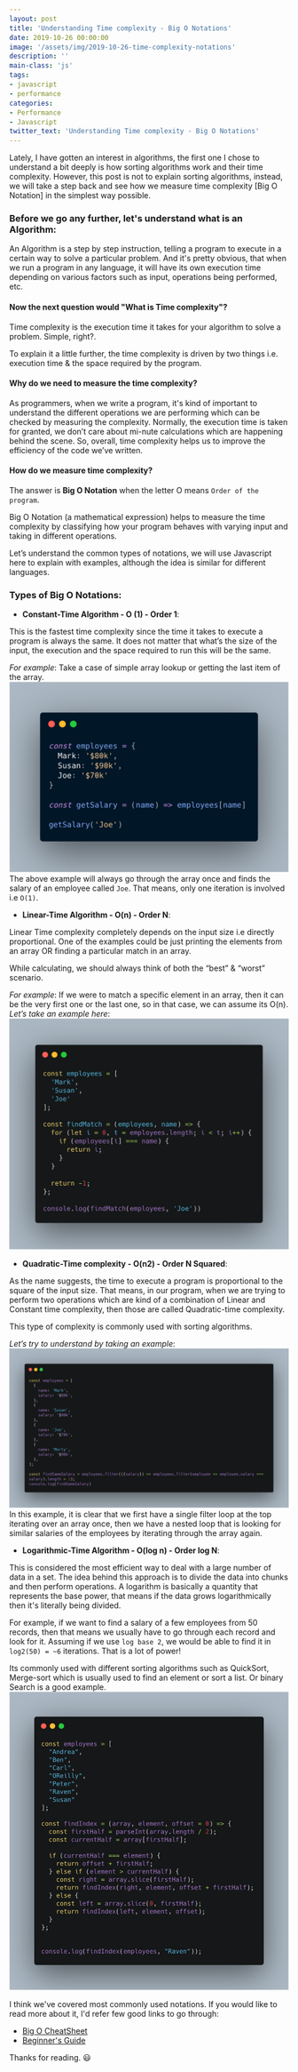 ```yaml
---
layout: post
title: 'Understanding Time complexity - Big O Notations'
date: 2019-10-26 00:00:00
image: '/assets/img/2019-10-26-time-complexity-notations'
description: ''
main-class: 'js'
tags:
- javascript
- performance
categories:
- Performance
- Javascript
twitter_text: 'Understanding Time complexity - Big O Notations'
---
```


Lately, I have gotten an interest in algorithms, the first one I chose to understand a bit deeply is how sorting algorithms work and their time complexity. However, this post is not to explain sorting algorithms, instead, we will take a step back and see how we measure time complexity [Big O Notation] in the simplest way possible.

### Before we go any further, let's understand what is an Algorithm:

An Algorithm is a step by step instruction, telling a program to execute in a certain way to solve a particular problem. And it's pretty obvious, that when we run a program in any language, it will have its own execution time depending on various factors such as input, operations being performed, etc.

#### Now the next question would "What is Time complexity"?

Time complexity is the execution time it takes for your algorithm to solve a problem. Simple, right?. 

To explain it a little further, the time complexity is driven by two things i.e. execution time & the space required by the program.

#### Why do we need to measure the time complexity?

As programmers, when we write a program, it's kind of important to understand the different operations we are performing which can be checked by measuring the complexity. Normally, the execution time is taken for granted, we don’t care about mi-nute calculations which are happening behind the scene. So, overall, time complexity helps us to improve the efficiency of the code we’ve written.

#### How do we measure time complexity?

The answer is **Big O Notation** when the letter O means `Order of the program`.

Big O Notation (a mathematical expression) helps to measure the time complexity by classifying how your program behaves with varying input and taking in different operations.

Let’s understand the common types of notations, we will use Javascript here to explain with examples, although the idea is similar for different languages.

### Types of Big O Notations:

* **Constant-Time Algorithm - O (1) - Order 1**:

This is the fastest time complexity since the time it takes to execute a program is always the same. It does not matter that what’s the size of the input, the execution and the space required to run this will be the same.

*For example*: Take a case of simple array lookup or getting the last item of the array.
![Constant Time Algorithm](/assets/img/2019-10-26-time-complexity-notations/constant.png)
The above example will always go through the array once and finds the salary of an employee called `Joe`. That means, only one iteration is involved i.e `O(1)`.

* **Linear-Time Algorithm - O(n) - Order N**:

Linear Time complexity completely depends on the input size i.e directly proportional. One of the examples could be just printing the elements from an array OR finding a particular match in an array.

While calculating, we should always think of both the “best” & “worst” scenario. 

*For example*: If we were to match a specific element in an array, then it can be the very first one or the last one, so in that case, we can assume its O(n).
*Let’s take an example here*:
![Linear Time Algorithm](/assets/img/2019-10-26-time-complexity-notations/linear.png)
* **Quadratic-Time complexity - O(n2) - Order N Squared**:

As the name suggests, the time to execute a program is proportional to the square of the input size. That means, in our program, when we are trying to perform two operations which are kind of a combination of Linear and Constant time complexity, then those are called Quadratic-time complexity.

This type of complexity is commonly used with sorting algorithms. 

*Let’s try to understand by taking an example*: 
![Quadratic Time Algorithm](/assets/img/2019-10-26-time-complexity-notations/quad.png)
In this example, it is clear that we first have a single filter loop at the top iterating over an array once, then we have a nested loop that is looking for similar salaries of the employees by iterating through the array again.

* **Logarithmic-Time Algorithm - O(log n) - Order log N**:

This is considered the most efficient way to deal with a large number of data in a set. The idea behind this approach is to divide the data into chunks and then perform operations. A logarithm is basically a quantity that represents the base power, that means if the data grows logarithmically then it's literally being divided.

For example, if we want to find a salary of a few employees from 50 records, then that means we usually have to go through each record and look for it. Assuming if we use `log base 2`, we would be able to find it in `log2(50) = ~6` iterations. That is a lot of power!

Its commonly used with different sorting algorithms such as QuickSort, Merge-sort which is usually used to find an element or sort a list. Or binary Search is a good example.
![Logarithmic Time Algorithm](/assets/img/2019-10-26-time-complexity-notations/log.png)

I think we've covered most commonly used notations. If you would like to read more about it, I'd refer few good links to go through:
* [Big O CheatSheet][big-o-cheatsheet]
* [Beginner's Guide][beginner-guide]

Thanks for reading. 😃

[big-o-cheatsheet]: https://www.bigocheatsheet.com/
[beginner-guide]: https://rob-bell.net/2009/06/a-beginners-guide-to-big-o-notation/
